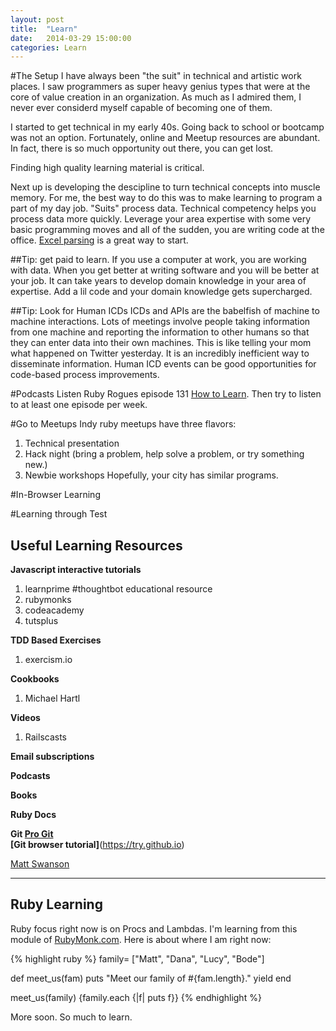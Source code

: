 ```yaml
---
layout: post
title:  "Learn"
date:   2014-03-29 15:00:00
categories: Learn
---
```


#The Setup
I have always been "the suit" in technical and artistic work places. I saw programmers as super heavy genius types that were at the core of value creation in an organization.  As much as I admired them, I never ever considerd myself capable of becoming one of them. 

I started to get technical in my early 40s. Going back to school or bootcamp was not an option. Fortunately, online and Meetup resources are abundant. In fact, there is so much opportunity out there, you can get lost. 

Finding high quality learning material is critical. 

Next up is developing the descipline to turn technical concepts into muscle memory. For me, the best way to do this was to make learning to program a part of my day job. "Suits" process data. Technical competency helps you process data more quickly. Leverage your area expertise with some very basic programming moves and all of the sudden, you are writing code at the office. [Excel parsing](https://github.com/matthewnewell/spreadsheet-gem-examples) is a great way to start.

##Tip: get paid to learn. 
If you use a computer at work, you are working with data. When you get better at writing software and you will be better at your job. It can take years to develop domain knowledge in your area of expertise. Add a lil code and your domain knowledge gets supercharged.

##Tip: Look for Human ICDs
ICDs and APIs are the babelfish of machine to machine interactions. Lots of meetings involve people taking information from one machine and reporting the information to other humans so that they can enter data into their own machines. This is like telling your mom what happened on Twitter yesterday. It is an incredibly inefficient way to disseminate information.  Human ICD events can be good opportunities for code-based process improvements.

#Podcasts
Listen Ruby Rogues episode 131 [How to Learn](http://rubyrogues.com/131-rr-how-to-learn/). Then try to listen to at least one episode per week.

#Go to Meetups
Indy ruby meetups have three flavors:
1. Technical presentation
2. Hack night (bring a problem, help solve a problem, or try something new.)
3. Newbie workshops 
Hopefully, your city has similar programs.

#In-Browser Learning

#Learning through Test



Useful Learning Resources
--------------
**Javascript interactive tutorials**
1. learnprime #thoughtbot educational resource
2. rubymonks
3. codeacademy
4. tutsplus

**TDD Based Exercises**
1. exercism.io


**Cookbooks**
1. Michael Hartl

**Videos**
1. Railscasts

**Email subscriptions**

**Podcasts**

**Books**

**Ruby Docs**

**Git
[Pro Git](git-scm.com/book)  
[Git browser tutorial]**(https://try.github.io)

[Matt Swanson](http://www.mdswanson.com/)




-------------

Ruby Learning
-------------
Ruby focus right now is on Procs and Lambdas. I'm learning from this module of [RubyMonk.com](https://rubymonk.com/learning/books/4-ruby-primer-ascent/chapters/18-blocks/lessons/64-blocks-procs-lambdas). Here is about where I am right now:

{% highlight ruby %}
family= ["Matt", "Dana", "Lucy", "Bode"]

def meet_us(fam)
	puts "Meet our family of #{fam.length}."
	yield
end

meet_us(family) {family.each {|f| puts f}}
{% endhighlight %}

More soon. So much to learn.
